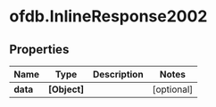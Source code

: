 # ofdb.InlineResponse2002

## Properties

Name | Type | Description | Notes
------------ | ------------- | ------------- | -------------
**data** | **[Object]** |  | [optional] 



